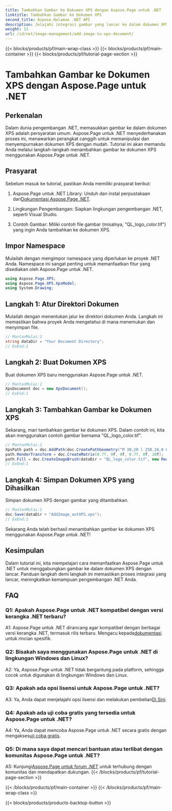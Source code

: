 ```yaml
---
title: Tambahkan Gambar ke Dokumen XPS dengan Aspose.Page untuk .NET
linktitle: Tambahkan Gambar ke Dokumen XPS
second_title: Aspose.Halaman .NET API
description: Jelajahi integrasi gambar yang lancar ke dalam dokumen XPS dengan Aspose.Page untuk .NET. Ikuti panduan langkah demi langkah kami untuk pengalaman pengembangan yang lancar.
weight: 11
url: /id/net/image-management/add-image-to-xps-document/
---
```


{{< blocks/products/pf/main-wrap-class >}}
{{< blocks/products/pf/main-container >}}
{{< blocks/products/pf/tutorial-page-section >}}

# Tambahkan Gambar ke Dokumen XPS dengan Aspose.Page untuk .NET

## Perkenalan

Dalam dunia pengembangan .NET, memasukkan gambar ke dalam dokumen XPS adalah persyaratan umum. Aspose.Page untuk .NET menyederhanakan proses ini, menawarkan perangkat canggih untuk memanipulasi dan menyempurnakan dokumen XPS dengan mudah. Tutorial ini akan memandu Anda melalui langkah-langkah menambahkan gambar ke dokumen XPS menggunakan Aspose.Page untuk .NET.

## Prasyarat

Sebelum masuk ke tutorial, pastikan Anda memiliki prasyarat berikut:

1.  Aspose.Page untuk .NET Library: Unduh dan instal perpustakaan dari[Dokumentasi Aspose.Page .NET](https://reference.aspose.com/page/net/).

2. Lingkungan Pengembangan: Siapkan lingkungan pengembangan .NET, seperti Visual Studio.

3. Contoh Gambar: Miliki contoh file gambar (misalnya, "QL_logo_color.tif") yang ingin Anda tambahkan ke dokumen XPS.

## Impor Namespace

Mulailah dengan mengimpor namespace yang diperlukan ke proyek .NET Anda. Namespace ini sangat penting untuk memanfaatkan fitur yang disediakan oleh Aspose.Page untuk .NET.

```csharp
using Aspose.Page.XPS;
using Aspose.Page.XPS.XpsModel;
using System.Drawing;
```

## Langkah 1: Atur Direktori Dokumen

Mulailah dengan menentukan jalur ke direktori dokumen Anda. Langkah ini memastikan bahwa proyek Anda mengetahui di mana menemukan dan menyimpan file.

```csharp
// MantanMulai:1
string dataDir = "Your Document Directory";
// ExEnd:1
```

## Langkah 2: Buat Dokumen XPS

Buat dokumen XPS baru menggunakan Aspose.Page untuk .NET.

```csharp
// MantanMulai:1
XpsDocument doc = new XpsDocument();
// ExEnd:1
```

## Langkah 3: Tambahkan Gambar ke Dokumen XPS

Sekarang, mari tambahkan gambar ke dokumen XPS. Dalam contoh ini, kita akan menggunakan contoh gambar bernama "QL_logo_color.tif".

```csharp
// MantanMulai:1
XpsPath path = doc.AddPath(doc.CreatePathGeometry("M 30,20 l 258.24,0 0,56.64 -258.24,0 Z"));
path.RenderTransform = doc.CreateMatrix(0.7f, 0f, 0f, 0.7f, 0f, 20f);
path.Fill = doc.CreateImageBrush(dataDir + "QL_logo_color.tif", new RectangleF(0f, 0f, 258.24f, 56.64f), new RectangleF(50f, 20f, 193.68f, 42.48f));
// ExEnd:1
```

## Langkah 4: Simpan Dokumen XPS yang Dihasilkan

Simpan dokumen XPS dengan gambar yang ditambahkan.

```csharp
// MantanMulai:1
doc.Save(dataDir + "AddImage_outXPS.xps");
// ExEnd:1
```

Sekarang Anda telah berhasil menambahkan gambar ke dokumen XPS menggunakan Aspose.Page untuk .NET!

## Kesimpulan

Dalam tutorial ini, kita mempelajari cara memanfaatkan Aspose.Page untuk .NET untuk menggabungkan gambar ke dalam dokumen XPS dengan lancar. Panduan langkah demi langkah ini memastikan proses integrasi yang lancar, meningkatkan kemampuan pengembangan .NET Anda.

## FAQ

### Q1: Apakah Aspose.Page untuk .NET kompatibel dengan versi kerangka .NET terbaru?

 A1: Aspose.Page untuk .NET dirancang agar kompatibel dengan berbagai versi kerangka .NET, termasuk rilis terbaru. Mengacu kepada[dokumentasi](https://reference.aspose.com/page/net/) untuk rincian spesifik.

### Q2: Bisakah saya menggunakan Aspose.Page untuk .NET di lingkungan Windows dan Linux?

A2: Ya, Aspose.Page untuk .NET tidak bergantung pada platform, sehingga cocok untuk digunakan di lingkungan Windows dan Linux.

### Q3: Apakah ada opsi lisensi untuk Aspose.Page untuk .NET?

 A3: Ya, Anda dapat menjelajahi opsi lisensi dan melakukan pembelian[Di Sini](https://purchase.aspose.com/buy).

### Q4: Apakah ada uji coba gratis yang tersedia untuk Aspose.Page untuk .NET?

 A4: Ya, Anda dapat mencoba Aspose.Page untuk .NET secara gratis dengan mengakses[uji coba gratis](https://releases.aspose.com/).

### Q5: Di mana saya dapat mencari bantuan atau terlibat dengan komunitas Aspose.Page untuk .NET?

 A5: Kunjungi[Aspose.Page untuk forum .NET](https://forum.aspose.com/c/page/39) untuk terhubung dengan komunitas dan mendapatkan dukungan.
{{< /blocks/products/pf/tutorial-page-section >}}

{{< /blocks/products/pf/main-container >}}
{{< /blocks/products/pf/main-wrap-class >}}

{{< blocks/products/products-backtop-button >}}
